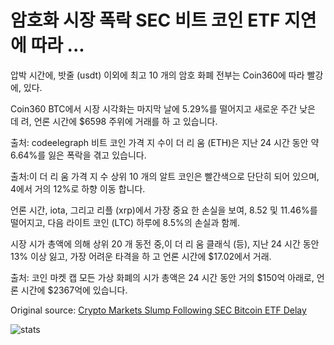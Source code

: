 # 암호화 시장 폭락 SEC 비트 코인 ETF 지연에 따라 ...

압박 시간에, 밧줄 (usdt) 이외에 최고 10 개의 암호 화폐 전부는 Coin360에 따라 빨강에, 있다.

Coin360 BTC에서 시장 시각화는 마지막 날에 5.29%를 떨어지고 새로운 주간 낮은 데 려, 언론 시간에 $6598 주위에 거래를 하 고 있습니다.

출처: codeelegraph 비트 코인 가격 지 수이 더 리 움 (ETH)은 지난 24 시간 동안 약 6.64%를 잃은 폭락을 겪고 있습니다.

출처:이 더 리 움 가격 지 수 상위 10 개의 알트 코인은 빨간색으로 단단히 되어 있으며, 4에서 거의 12%로 하향 이동 합니다.

언론 시간, iota, 그리고 리플 (xrp)에서 가장 중요 한 손실을 보여, 8.52 및 11.46%를 떨어지고, 다음 라이트 코인 (LTC) 하루에 8.5%의 손실과 함께.

시장 시가 총액에 의해 상위 20 개 동전 중,이 더 리 움 클래식 (등), 지난 24 시간 동안 13% 이상 잃고, 가장 어려운 타격을 하 고 언론 시간에 $17.02에서 거래.

출처: 코인 마켓 캡 모든 가상 화폐의 시가 총액은 24 시간 동안 거의 $150억 아래로, 언론 시간에 $2367억에 있습니다.

Original source: [Crypto Markets Slump Following SEC Bitcoin ETF Delay](https://cointelegraph.com/news/crypto-markets-slump-following-sec-bitcoin-etf-delay)

![stats](https://c.statcounter.com/11760860/0/a89fa40b/1/ "stats")